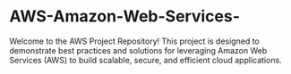 # AWS-Amazon-Web-Services-
Welcome to the AWS Project Repository! This project is designed to demonstrate best practices and solutions for leveraging Amazon Web Services (AWS) to build scalable, secure, and efficient cloud applications.

